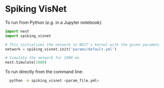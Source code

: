 # Spiking VisNet

To run from Python (_e.g._ in a Jupyter notebook):

```python
import nest
import spiking_visnet

# This initializes the network in NEST's kernel with the given parameter file
network = spiking_visnet.init('params/default.yml')

# Simulate the network for 1000 ms
nest.Simulate(1000)
```

To run directly from the command line:

```bash
  python -m spiking_visnet <param_file.yml>
```
